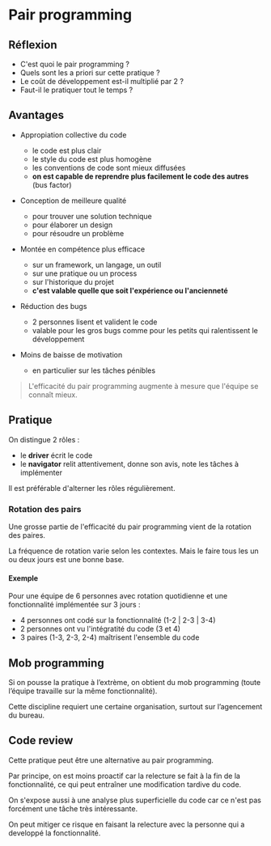 # Pair programming

## Réflexion

- C'est quoi le pair programming ?
- Quels sont les a priori sur cette pratique ?
- Le coût de développement est-il multiplié par 2 ?
- Faut-il le pratiquer tout le temps ?

## Avantages

- Appropiation collective du code
  - le code est plus clair
  - le style du code est plus homogène
  - les conventions de code sont mieux diffusées
  - **on est capable de reprendre plus facilement le code des autres** (bus factor)

- Conception de meilleure qualité
  - pour trouver une solution technique
  - pour élaborer un design
  - pour résoudre un problème

- Montée en compétence plus efficace
  - sur un framework, un langage, un outil
  - sur une pratique ou un process
  - sur l'historique du projet
  - **c'est valable quelle que soit l'expérience ou l'ancienneté**

- Réduction des bugs
  - 2 personnes lisent et valident le code
  - valable pour les gros bugs comme pour les petits qui ralentissent le développement

- Moins de baisse de motivation
  - en particulier sur les tâches pénibles

> L'efficacité du pair programming augmente à mesure que l'équipe se connaît mieux.

## Pratique

On distingue 2 rôles :
- le **driver** écrit le code
- le **navigator** relit attentivement, donne son avis, note les tâches à implémenter

Il est préférable d'alterner les rôles régulièrement.

### Rotation des pairs

Une grosse partie de l'efficacité du pair programming vient de la rotation des paires.

La fréquence de rotation varie selon les contextes. Mais le faire tous les un ou deux jours est une bonne base.

#### Exemple

Pour une équipe de 6 personnes avec rotation quotidienne et une fonctionnalité implémentée sur 3 jours :
- 4 personnes ont codé sur la fonctionnalité (1-2 | 2-3 | 3-4)
- 2 personnes ont vu l'intégratité du code (3 et 4)
- 3 paires (1-3, 2-3, 2-4) maîtrisent l'ensemble du code

## Mob programming

Si on pousse la pratique à l’extrème, on obtient du mob programming (toute l’équipe travaille sur la même fonctionnalité).

Cette discipline requiert une certaine organisation, surtout sur l’agencement du bureau.

## Code review

Cette pratique peut être une alternative au pair programming.

Par principe, on est moins proactif car la relecture se fait à la fin de la fonctionnalité,
ce qui peut entraîner une modification tardive du code.

On s'expose aussi à une analyse plus superficielle du code car ce n'est pas forcément une tâche très intéressante.

On peut mitiger ce risque en faisant la relecture avec la personne qui a developpé la fonctionnalité.
